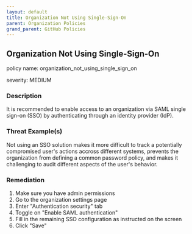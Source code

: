 ```yaml
---
layout: default
title: Organization Not Using Single-Sign-On
parent: Organization Policies
grand_parent: GitHub Policies
---
```



## Organization Not Using Single-Sign-On
policy name: organization_not_using_single_sign_on

severity: MEDIUM

### Description
It is recommended to enable access to an organization via SAML single sign-on (SSO) by authenticating through an identity provider (IdP).

### Threat Example(s)
Not using an SSO solution makes it more difficult to track a potentially compromised user's actions accross different systems, prevents the organization from defining a common password policy, and makes it challenging to audit different aspects of the user's behavior.



### Remediation
1. Make sure you have admin permissions
2. Go to the organization settings page
3. Enter "Authentication security" tab
4. Toggle on "Enable SAML authentication"
5. Fill in the remaining SSO configuration as instructed on the screen
6. Click "Save"



